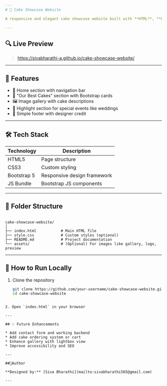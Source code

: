 ```yaml
---
# 🍰 Cake Showcase Website

A responsive and elegant cake showcase website built with **HTML**, **CSS**, and **Bootstrap 5**. This project highlights a visually appealing layout for a bakery or dessert business, featuring sections for featured cakes, gallery, and promotional content.

---
```


## 🔍 Live Preview

> https://sivabharathi-a.github.io/cake-showcase-website/

---

## 🎯 Features

- 🎂 Home section with navigation bar
- 🌟 "Our Best Cakes" section with Bootstrap cards
- 🖼️ Image gallery with cake descriptions
- 🎉 Highlight section for special events like weddings
- 👣 Simple footer with designer credit

---

## 🛠 Tech Stack

| Technology | Description                       |
|------------|-----------------------------------|
| HTML5      | Page structure                    |
| CSS3       | Custom styling                    |
| Bootstrap 5 | Responsive design framework       |
| JS Bundle  | Bootstrap JS components           |

---

## 📁 Folder Structure

```

cake-showcase-website/
│
├── index.html           # Main HTML file
├── style.css            # Custom styles (optional)
├── README.md            # Project documentation
└── assets/              # (Optional) For images like gallery, logo, preview

````

---

## 🚀 How to Run Locally

1. Clone the repository
   ```bash
   git clone https://github.com/your-username/cake-showcase-website.git
   cd cake-showcase-website
````

2. Open `index.html` in your browser

---

## 💡 Future Enhancements

* Add contact form and working backend
* Add cake ordering system or cart
* Enhance gallery with lightbox view
* Improve accessibility and SEO

---

##👤Author

**Designed by:** [Siva Bharathi](mailto:sivabharathi565@gmail.com)

---
